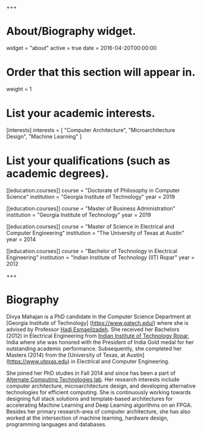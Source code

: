 +++
# About/Biography widget.
widget = "about"
active = true
date = 2016-04-20T00:00:00

# Order that this section will appear in.
weight = 1

# List your academic interests.
[interests]
  interests = [
    "Computer Architecture",
    "Microarchitecture Design",
    "Machine Learning"
  ]

# List your qualifications (such as academic degrees).
[[education.courses]]
  course = "Doctorate of Philosophy in Computer Science"
  institution = "Georgia Institute of Technology"
  year = 2019

[[education.courses]]
  course = "Master of Business Administration"
  institution = "Georgia Institute of Technology"
  year = 2019

[[education.courses]]
  course = "Master of Science in  Electrical and Computer Engineering"
  institution = "The University of Texas at Austin"
  year = 2014
 
 [[education.courses]]
  course = "Bachelor of Technology in Electrical Engineering"
  institution = "Indian Institute of Technology (IIT) Ropar"
  year = 2012
  
+++

# Biography

Divya Mahajan is a PhD candidate in the Computer Science Department at [Georgia Institute of Technology] (https://www.gatech.edu/) where she is advised by Professor [Hadi Esmaeilzadeh](https://www.cc.gatech.edu/~hadi/). She received her Bachelors (2012) in Electrical Engineering from [Indian Institute of Technology Ropar](www.iitrpr.ac.in/), India where she was honored with the President of India Gold medal for her outstanding academic performance. Subsequently, she completed her Masters (2014) from the [University of Texas, at Austin] (https://www.utexas.edu) in Electrical and Computer Engineering. 

She joined her PhD studies in Fall 2014 and since has been a part of [Alternate Computing Technologies lab](http://act-lab.org). Her research interests include computer architecture, microarchitecture design, and developing alternative technologies for efficient computing. She is continuously working towards designing full stack solutions and template-based architectures for accelerating Machine Learning and Deep Learning algorithms on an FPGA. Besides her primary research-area of computer architecture, she has also worked at the intersection of machine learning, hardware design, programming languages and databases.
